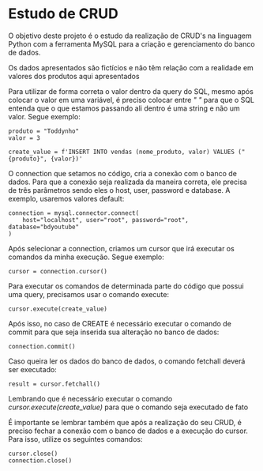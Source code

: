 # Estudo de CRUD

<p>O objetivo deste projeto é o estudo da realização de CRUD's na linguagem Python com a ferramenta MySQL para a criação
e gerenciamento do banco de dados.</p>

<p>Os dados apresentados são fictícios e não têm relação com a realidade em valores dos produtos aqui apresentados</p>

<p>Para utilizar de forma correta o valor dentro da query do SQL, mesmo após colocar o valor em uma variável, é preciso
colocar entre <i>" "</i> para que o SQL entenda que o que estamos passando ali dentro é uma string e não um valor. 
Segue exemplo:</p>

~~~
produto = "Toddynho"
valor = 3

create_value = f'INSERT INTO vendas (nome_produto, valor) VALUES ("{produto}", {valor})'
~~~

<p>O connection que setamos no código, cria a conexão com o banco de dados. Para que a conexão seja realizada da maneira 
correta, ele precisa de três parâmetros sendo eles o host, user, password e database. A exemplo, usaremos valores 
default:</p>

~~~ 
connection = mysql.connector.connect(
    host="localhost", user="root", password="root", database="bdyoutube"
)
~~~

<p>Após selecionar a connection, criamos um cursor que irá executar os comandos da minha execução. 
Segue exemplo:</p>

~~~
cursor = connection.cursor()
~~~

<p>Para executar os comandos de determinada parte do código que possui uma query, precisamos usar o comando execute:</p>

~~~
cursor.execute(create_value) 
~~~

<p>Após isso, no caso de CREATE é necessário executar o comando de commit para que seja inserida sua alteração no 
banco de dados:</p>

~~~
connection.commit()
~~~

<p>Caso queira ler os dados do banco de dados, o comando fetchall deverá ser executado:</p>

~~~
result = cursor.fetchall()
~~~

Lembrando que é necessário executar o comando <i>cursor.execute(create_value) </i> para que o comando seja executado de 
fato

<p>É importante se lembrar também que após a realização do seu CRUD, é preciso fechar a conexão com o banco de dados e a
execução do cursor. Para isso, utilize os seguintes comandos:</p>

~~~
cursor.close()
connection.close()
~~~